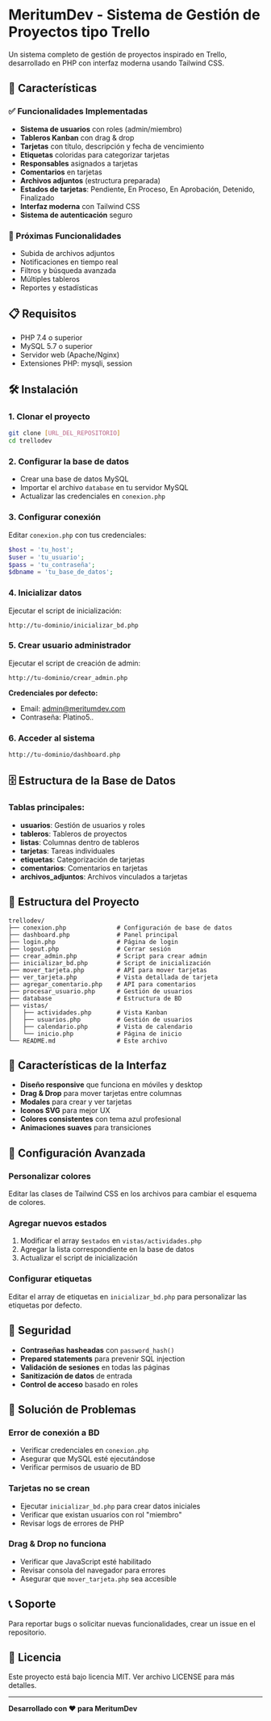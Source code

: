 # MeritumDev - Sistema de Gestión de Proyectos tipo Trello

Un sistema completo de gestión de proyectos inspirado en Trello, desarrollado en PHP con interfaz moderna usando Tailwind CSS.

## 🚀 Características

### ✅ Funcionalidades Implementadas
- **Sistema de usuarios** con roles (admin/miembro)
- **Tableros Kanban** con drag & drop
- **Tarjetas** con título, descripción y fecha de vencimiento
- **Etiquetas** coloridas para categorizar tarjetas
- **Responsables** asignados a tarjetas
- **Comentarios** en tarjetas
- **Archivos adjuntos** (estructura preparada)
- **Estados de tarjetas**: Pendiente, En Proceso, En Aprobación, Detenido, Finalizado
- **Interfaz moderna** con Tailwind CSS
- **Sistema de autenticación** seguro

### 🎯 Próximas Funcionalidades
- Subida de archivos adjuntos
- Notificaciones en tiempo real
- Filtros y búsqueda avanzada
- Múltiples tableros
- Reportes y estadísticas

## 📋 Requisitos

- PHP 7.4 o superior
- MySQL 5.7 o superior
- Servidor web (Apache/Nginx)
- Extensiones PHP: mysqli, session

## 🛠️ Instalación

### 1. Clonar el proyecto
```bash
git clone [URL_DEL_REPOSITORIO]
cd trellodev
```

### 2. Configurar la base de datos
- Crear una base de datos MySQL
- Importar el archivo `database` en tu servidor MySQL
- Actualizar las credenciales en `conexion.php`

### 3. Configurar conexión
Editar `conexion.php` con tus credenciales:
```php
$host = 'tu_host';
$user = 'tu_usuario';
$pass = 'tu_contraseña';
$dbname = 'tu_base_de_datos';
```

### 4. Inicializar datos
Ejecutar el script de inicialización:
```
http://tu-dominio/inicializar_bd.php
```

### 5. Crear usuario administrador
Ejecutar el script de creación de admin:
```
http://tu-dominio/crear_admin.php
```

**Credenciales por defecto:**
- Email: admin@meritumdev.com
- Contraseña: Platino5..

### 6. Acceder al sistema
```
http://tu-dominio/dashboard.php
```

## 🗄️ Estructura de la Base de Datos

### Tablas principales:
- **usuarios**: Gestión de usuarios y roles
- **tableros**: Tableros de proyectos
- **listas**: Columnas dentro de tableros
- **tarjetas**: Tareas individuales
- **etiquetas**: Categorización de tarjetas
- **comentarios**: Comentarios en tarjetas
- **archivos_adjuntos**: Archivos vinculados a tarjetas

## 📁 Estructura del Proyecto

```
trellodev/
├── conexion.php              # Configuración de base de datos
├── dashboard.php             # Panel principal
├── login.php                 # Página de login
├── logout.php                # Cerrar sesión
├── crear_admin.php           # Script para crear admin
├── inicializar_bd.php        # Script de inicialización
├── mover_tarjeta.php         # API para mover tarjetas
├── ver_tarjeta.php           # Vista detallada de tarjeta
├── agregar_comentario.php    # API para comentarios
├── procesar_usuario.php      # Gestión de usuarios
├── database                  # Estructura de BD
├── vistas/
│   ├── actividades.php       # Vista Kanban
│   ├── usuarios.php          # Gestión de usuarios
│   ├── calendario.php        # Vista de calendario
│   └── inicio.php            # Página de inicio
└── README.md                 # Este archivo
```

## 🎨 Características de la Interfaz

- **Diseño responsive** que funciona en móviles y desktop
- **Drag & Drop** para mover tarjetas entre columnas
- **Modales** para crear y ver tarjetas
- **Iconos SVG** para mejor UX
- **Colores consistentes** con tema azul profesional
- **Animaciones suaves** para transiciones

## 🔧 Configuración Avanzada

### Personalizar colores
Editar las clases de Tailwind CSS en los archivos para cambiar el esquema de colores.

### Agregar nuevos estados
1. Modificar el array `$estados` en `vistas/actividades.php`
2. Agregar la lista correspondiente en la base de datos
3. Actualizar el script de inicialización

### Configurar etiquetas
Editar el array de etiquetas en `inicializar_bd.php` para personalizar las etiquetas por defecto.

## 🚨 Seguridad

- **Contraseñas hasheadas** con `password_hash()`
- **Prepared statements** para prevenir SQL injection
- **Validación de sesiones** en todas las páginas
- **Sanitización de datos** de entrada
- **Control de acceso** basado en roles

## 🐛 Solución de Problemas

### Error de conexión a BD
- Verificar credenciales en `conexion.php`
- Asegurar que MySQL esté ejecutándose
- Verificar permisos de usuario de BD

### Tarjetas no se crean
- Ejecutar `inicializar_bd.php` para crear datos iniciales
- Verificar que existan usuarios con rol "miembro"
- Revisar logs de errores de PHP

### Drag & Drop no funciona
- Verificar que JavaScript esté habilitado
- Revisar consola del navegador para errores
- Asegurar que `mover_tarjeta.php` sea accesible

## 📞 Soporte

Para reportar bugs o solicitar nuevas funcionalidades, crear un issue en el repositorio.

## 📄 Licencia

Este proyecto está bajo licencia MIT. Ver archivo LICENSE para más detalles.

---

**Desarrollado con ❤️ para MeritumDev**